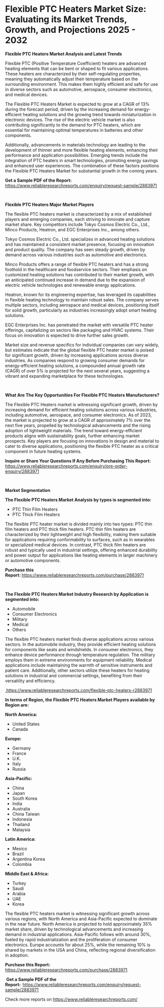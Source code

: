 <p><h1>Flexible PTC Heaters Market Size: Evaluating its Market Trends, Growth, and Projections 2025 - 2032</h1></p><p><strong>Flexible PTC Heaters Market Analysis and Latest Trends</strong></p>
<p><p>Flexible PTC (Positive Temperature Coefficient) heaters are advanced heating elements that can be bent or shaped to fit various applications. These heaters are characterized by their self-regulating properties, meaning they automatically adjust their temperature based on the surrounding environment. This makes them highly efficient and safe for use in diverse sectors such as automotive, aerospace, consumer electronics, and medical devices.</p><p>The Flexible PTC Heaters Market is expected to grow at a CAGR of 13% during the forecast period, driven by the increasing demand for energy-efficient heating solutions and the growing trend towards miniaturization in electronic devices. The rise of the electric vehicle market is also contributing significantly to the demand for PTC heaters, which are essential for maintaining optimal temperatures in batteries and other components. </p><p>Additionally, advancements in materials technology are leading to the development of thinner and more flexible heating elements, enhancing their performance and application possibilities. Emerging trends include the integration of PTC heaters in smart technologies, promoting energy savings and enhanced user experiences. The combination of these factors positions the Flexible PTC Heaters Market for substantial growth in the coming years.</p></p>
<p><strong>Get a Sample PDF of the Report:&nbsp;</strong> <a href="https://www.reliableresearchreports.com/enquiry/request-sample/2883971?utm_campaign=3090&utm_medium=2&utm_source=Github&utm_content=ia&utm_term=13032025&utm_id=flexible-ptc-heaters">https://www.reliableresearchreports.com/enquiry/request-sample/2883971</a></p>
<p>&nbsp;</p>
<p><strong>Flexible PTC Heaters Major Market Players</strong></p>
<p><p>The flexible PTC heaters market is characterized by a mix of established players and emerging companies, each striving to innovate and capture market share. Key competitors include Tokyo Cosmos Electric Co., Ltd., Minco Products, Heatron, and EGC Enterprises Inc., among others.</p><p>Tokyo Cosmos Electric Co., Ltd. specializes in advanced heating solutions and has maintained a consistent market presence, focusing on innovation and product quality. The company has seen steady growth, driven by demand across various industries such as automotive and electronics. </p><p>Minco Products offers a range of flexible PTC heaters and has a strong foothold in the healthcare and foodservice sectors. Their emphasis on customized heating solutions has contributed to their market growth, with an anticipated continued increase in demand due to the expansion of electric vehicle technologies and renewable energy applications.</p><p>Heatron, known for its engineering expertise, has leveraged its capabilities in flexible heating technology to maintain robust sales. The company serves multiple sectors, including aerospace and medical devices, positioning itself for solid growth, particularly as industries increasingly adopt smart heating solutions.</p><p>EGC Enterprises Inc. has penetrated the market with versatile PTC heater offerings, capitalizing on sectors like packaging and HVAC systems. Their focus on innovation is expected to drive further sales growth.</p><p>Market size and revenue specifics for individual companies can vary widely, but estimates indicate that the global flexible PTC heater market is poised for significant growth, driven by increasing applications across diverse industries. As companies respond to growing consumer demands for energy-efficient heating solutions, a compounded annual growth rate (CAGR) of over 5% is projected for the next several years, suggesting a vibrant and expanding marketplace for these technologies.</p></p>
<p>&nbsp;</p>
<p><strong>What Are The Key Opportunities For Flexible PTC Heaters Manufacturers?</strong></p>
<p><p>The Flexible PTC Heaters market is witnessing significant growth, driven by increasing demand for efficient heating solutions across various industries, including automotive, aerospace, and consumer electronics. As of 2023, the market is projected to grow at a CAGR of approximately 7% over the next five years, propelled by technological advancements and the rising adoption of lightweight materials. The trend toward energy-efficient products aligns with sustainability goals, further enhancing market prospects. Key players are focusing on innovations in design and material to cater to diverse applications, positioning the flexible PTC heater as a critical component in future heating systems.</p></p>
<p><strong>Inquire or Share Your Questions If Any Before Purchasing This Report:</strong> <a href="https://www.reliableresearchreports.com/enquiry/pre-order-enquiry/2883971?utm_campaign=3090&utm_medium=2&utm_source=Github&utm_content=ia&utm_term=13032025&utm_id=flexible-ptc-heaters">https://www.reliableresearchreports.com/enquiry/pre-order-enquiry/2883971</a></p>
<p>&nbsp;</p>
<p><strong>Market Segmentation</strong></p>
<p><strong>The Flexible PTC Heaters Market Analysis by types is segmented into:</strong></p>
<p><ul><li>PTC Thin Film Heaters</li><li>PTC Thick Film Heaters</li></ul></p>
<p><p>The flexible PTC heater market is divided mainly into two types: PTC thin film heaters and PTC thick film heaters. PTC thin film heaters are characterized by their lightweight and high flexibility, making them suitable for applications requiring conformability to surfaces, such as in wearables or specialized medical devices. In contrast, PTC thick film heaters are robust and typically used in industrial settings, offering enhanced durability and power output for applications like heating elements in larger machinery or automotive components.</p></p>
<p><strong>Purchase this Report:&nbsp;</strong><a href="https://www.reliableresearchreports.com/purchase/2883971?utm_campaign=3090&utm_medium=2&utm_source=Github&utm_content=ia&utm_term=13032025&utm_id=flexible-ptc-heaters">https://www.reliableresearchreports.com/purchase/2883971</a></p>
<p>&nbsp;</p>
<p><strong>The Flexible PTC Heaters Market Industry Research by Application is segmented into:</strong></p>
<p><ul><li>Automobile</li><li>Consumer Electronics</li><li>Military</li><li>Medical</li><li>Others</li></ul></p>
<p><p>The flexible PTC heaters market finds diverse applications across various sectors. In the automobile industry, they provide efficient heating solutions for components like seats and windshields. In consumer electronics, they enhance device performance through temperature regulation. The military employs them in extreme environments for equipment reliability. Medical applications include maintaining the warmth of sensitive instruments and patient care. Additionally, other sectors utilize these heaters for heating solutions in industrial and commercial settings, benefiting from their versatility and efficiency.</p></p>
<p><a href="https://www.reliableresearchreports.com/flexible-ptc-heaters-r2883971?utm_campaign=3090&utm_medium=2&utm_source=Github&utm_content=ia&utm_term=13032025&utm_id=flexible-ptc-heaters">&nbsp;https://www.reliableresearchreports.com/flexible-ptc-heaters-r2883971</a></p>
<p><strong>In terms of Region, the Flexible PTC Heaters Market Players available by Region are:</strong></p>
<p>
    <p> <strong> North America: </strong>
        <ul>
            <li>United States</li>
            <li>Canada</li>
        </ul>
        </p> 
    <p> <strong> Europe: </strong>
        <ul>
            <li>Germany</li>
            <li>France</li>
            <li>U.K.</li>
            <li>Italy</li>
            <li>Russia</li>
        </ul>
        </p> 
    <p> <strong> Asia-Pacific: </strong>
        <ul>
            <li>China</li>
            <li>Japan</li>
            <li>South Korea</li>
            <li>India</li>
            <li>Australia</li>
            <li>China Taiwan</li>
            <li>Indonesia</li>
            <li>Thailand</li>
            <li>Malaysia</li>
        </ul>
        </p> 
    <p> <strong> Latin America: </strong>
        <ul>
            <li>Mexico</li>
            <li>Brazil</li>
            <li>Argentina Korea</li>
            <li>Colombia</li>
        </ul>
        </p> 
    <p> <strong> Middle East & Africa: </strong>
        <ul>
            <li>Turkey</li>
            <li>Saudi</li>
            <li>Arabia</li>
            <li>UAE</li>
            <li>Korea</li>
        </ul>
    </p>
    </p>
<p><p>The flexible PTC heaters market is witnessing significant growth across various regions, with North America and Asia-Pacific expected to dominate in the near future. North America is projected to hold approximately 35% market share, driven by technological advancements and increasing demand in industrial applications. Asia-Pacific follows with around 30%, fueled by rapid industrialization and the proliferation of consumer electronics. Europe accounts for about 25%, while the remaining 10% is shared by markets in the USA and China, reflecting regional diversification in adoption.</p></p>
<p><strong>Purchase this Report: </strong><a href="https://www.reliableresearchreports.com/purchase/2883971?utm_campaign=3090&utm_medium=2&utm_source=Github&utm_content=ia&utm_term=13032025&utm_id=flexible-ptc-heaters">https://www.reliableresearchreports.com/purchase/2883971</a></p>
<p>&nbsp;<strong>Get a Sample PDF of the Report:&nbsp;&nbsp;</strong><a href="https://www.reliableresearchreports.com/enquiry/request-sample/2883971?utm_campaign=3090&utm_medium=2&utm_source=Github&utm_content=ia&utm_term=13032025&utm_id=flexible-ptc-heaters">https://www.reliableresearchreports.com/enquiry/request-sample/2883971</a></p>
<p><strong></strong></p>
<p>Check more reports on <a href="https://www.reliableresearchreports.com/?utm_campaign=3090&utm_medium=2&utm_source=Github&utm_content=ia&utm_term=13032025&utm_id=flexible-ptc-heaters">https://www.reliableresearchreports.com/</a></p>